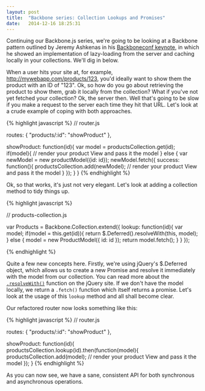 ```yaml
---
layout: post
title:  "Backbone series: Collection Lookups and Promises"
date:   2014-12-16 18:25:31
---
```


Continuing our Backbone.js series, we're going to be looking at a Backbone pattern outlined by Jeremy Ashkenas in his [Backboneconf keynote](https://www.youtube.com/watch?v=P0YIdsJqKV4#t=1742), in which he showed an implementation of lazy-loading from the server and caching locally in your collections. We'll dig in below.

When a user hits your site at, for example, http://mywebapp.com/products/123, you'd ideally want to show them the product with an ID of "123". Ok, so how do you go about retrieving the product to show them, grab it locally from the collection? What if you've not yet fetched your collection? Ok, the server then. Well that's going to be slow if you make a request to the server each time they hit that URL. Let's look at a crude example of coping with both approaches.

{% highlight javascript %}
// router.js

routes: {
  "products/:id": "showProduct"
},

showProduct: function(id){
  var model = productsCollection.get(id);
  if(model){
    // render your product View and pass it the model
  } else {
    var newModel = new productModel({id: id});
    newModel.fetch({
      success: function(){
        productsCollection.add(newModel);
        // render your product View and pass it the model
      }
    });
  }
}
{% endhighlight %}

Ok, so that works, it's just not very elegant. Let's look at adding a collection method to tidy things up.

{% highlight javascript %}

// products-collection.js

var Products = Backbone.Collection.extend({
  lookup: function(id){
    var model;
    if(model = this.get(id)){
      return $.Deferred().resolveWith(this, model);
    } else {
      model = new ProductModel({
        id: id
      });
      return model.fetch();
    }
  }
});

{% endhighlight %}

Quite a few new concepts here. Firstly, we're using jQuery's $.Deferred object, which allows us to create a new Promise and resolve it immediately with the model from our collection. You can read more about the [`.resolveWith()`](http://api.jquery.com/deferred.resolveWith/) function on the jQuery site. If we don't have the model locally, we return a `.fetch()` function which itself returns a promise. Let's look at the usage of this `lookup` method and all shall become clear.

Our refactored router now looks something like this:

{% highlight javascript %}
// router.js

routes: {
  "products/:id": "showProduct"
},

showProduct: function(id){
  productsCollection.lookup(id).then(function(model){
    productsCollection.add(model);
    // render your product View and pass it the model
  });
}
{% endhighlight %}

As you can now see, we have a sane, consistent API for both synchronous and asynchronous operations.